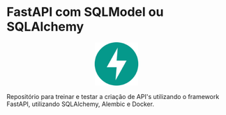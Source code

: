 # FastAPI com SQLModel ou SQLAlchemy

<p align="center">
    <img width="100" src="./assets/fastapi.svg">
</p>

Repositório para treinar e testar a criação de API's utilizando o framework FastAPI, utilizando SQLAlchemy, Alembic e Docker.
